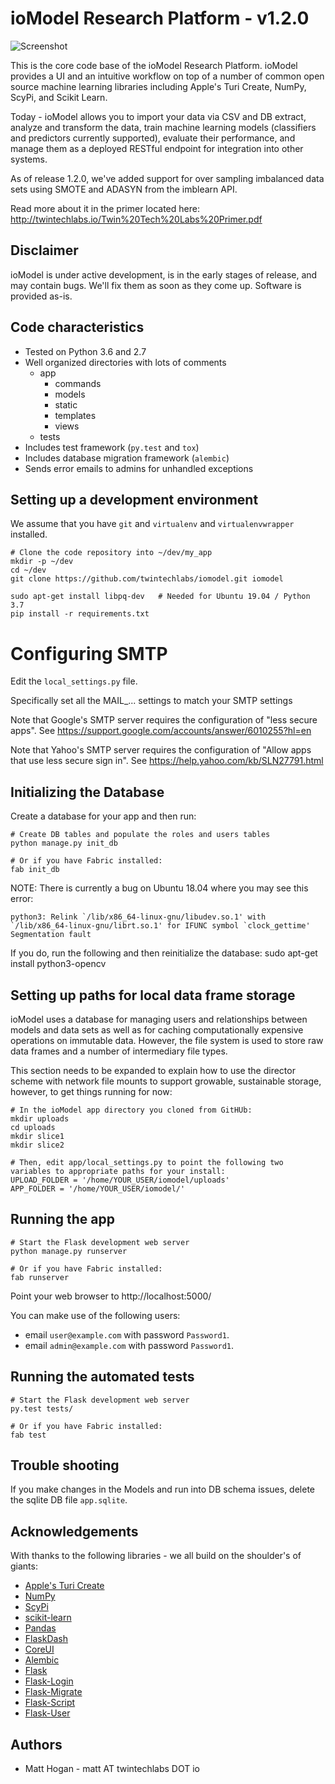 # ioModel Research Platform - v1.2.0

![Screenshot](https://github.com/twintechlabs/iomodel/blob/master/app/static/images/screenshot.png)

This is the core code base of the ioModel Research Platform. ioModel provides a UI and
an intuitive workflow on top of a number of common open source machine learning libraries including
Apple's Turi Create, NumPy, ScyPi, and Scikit Learn.

Today - ioModel allows you to import your data via CSV and DB extract, analyze and transform the data, train machine
learning models (classifiers and predictors currently supported), evaluate their performance, and 
manage them as a deployed RESTful endpoint for integration into other systems.

As of release 1.2.0, we've added support for over sampling imbalanced data sets using SMOTE and ADASYN from the imblearn API.

Read more about it in the primer located here:
http://twintechlabs.io/Twin%20Tech%20Labs%20Primer.pdf

## Disclaimer

ioModel is under active development, is in the early stages of release, and may contain bugs. We'll fix them as soon as they come up. Software is provided as-is.

## Code characteristics

* Tested on Python 3.6 and 2.7
* Well organized directories with lots of comments
    * app
        * commands
        * models
        * static
        * templates
        * views
    * tests
* Includes test framework (`py.test` and `tox`)
* Includes database migration framework (`alembic`)
* Sends error emails to admins for unhandled exceptions


## Setting up a development environment

We assume that you have `git` and `virtualenv` and `virtualenvwrapper` installed.

    # Clone the code repository into ~/dev/my_app
    mkdir -p ~/dev
    cd ~/dev
    git clone https://github.com/twintechlabs/iomodel.git iomodel

    sudo apt-get install libpq-dev   # Needed for Ubuntu 19.04 / Python 3.7
    pip install -r requirements.txt


# Configuring SMTP

Edit the `local_settings.py` file.

Specifically set all the MAIL_... settings to match your SMTP settings

Note that Google's SMTP server requires the configuration of "less secure apps".
See https://support.google.com/accounts/answer/6010255?hl=en

Note that Yahoo's SMTP server requires the configuration of "Allow apps that use less secure sign in".
See https://help.yahoo.com/kb/SLN27791.html


## Initializing the Database

Create a database for your app and then run:

    # Create DB tables and populate the roles and users tables
    python manage.py init_db

    # Or if you have Fabric installed:
    fab init_db

NOTE: There is currently a bug on Ubuntu 18.04 where you may see this error:

    python3: Relink `/lib/x86_64-linux-gnu/libudev.so.1' with `/lib/x86_64-linux-gnu/librt.so.1' for IFUNC symbol `clock_gettime'
    Segmentation fault

If you do, run the following and then reinitialize the database:
    sudo apt-get install python3-opencv

## Setting up paths for local data frame storage

ioModel uses a database for managing users and relationships between models and data sets as well as for caching computationally expensive operations on immutable data. However, the file system is used to store raw data frames and a number of intermediary file types.

This section needs to be expanded to explain how to use the director scheme with network file mounts to support growable, sustainable storage, however, to get things running for now:

    # In the ioModel app directory you cloned from GitHUb:
    mkdir uploads
    cd uploads
    mkdir slice1
    mkdir slice2

    # Then, edit app/local_settings.py to point the following two variables to appropriate paths for your install:
    UPLOAD_FOLDER = '/home/YOUR_USER/iomodel/uploads'
    APP_FOLDER = '/home/YOUR_USER/iomodel/'

## Running the app

    # Start the Flask development web server
    python manage.py runserver

    # Or if you have Fabric installed:
    fab runserver

Point your web browser to http://localhost:5000/

You can make use of the following users:
- email `user@example.com` with password `Password1`.
- email `admin@example.com` with password `Password1`.


## Running the automated tests

    # Start the Flask development web server
    py.test tests/

    # Or if you have Fabric installed:
    fab test


## Trouble shooting

If you make changes in the Models and run into DB schema issues, delete the sqlite DB file `app.sqlite`.


## Acknowledgements

With thanks to the following libraries - we all build on the shoulder's of giants:
* [Apple's Turi Create](https://github.com/apple/turicreate)
* [NumPy](http://www.numpy.org/)
* [ScyPi](https://www.scipy.org/)
* [scikit-learn](http://scikit-learn.org/stable/)
* [Pandas](https://pandas.pydata.org/)
* [FlaskDash](https://github.com/twintechlabs/flaskdash)
* [CoreUI](https://coreui.io/)
* [Alembic](http://alembic.zzzcomputing.com/)
* [Flask](http://flask.pocoo.org/)
* [Flask-Login](https://flask-login.readthedocs.io/)
* [Flask-Migrate](https://flask-migrate.readthedocs.io/)
* [Flask-Script](https://flask-script.readthedocs.io/)
* [Flask-User](http://flask-user.readthedocs.io/)

## Authors
- Matt Hogan - matt AT twintechlabs DOT io